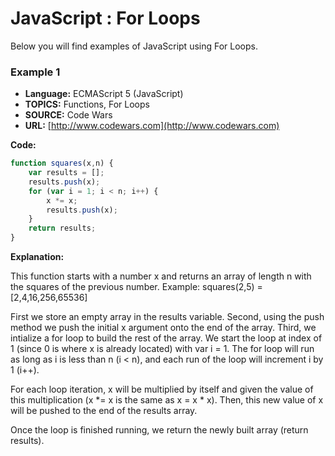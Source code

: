 # JavaScript : For Loops
Below you will find examples of JavaScript using For Loops.

### Example 1
* **Language:** ECMAScript 5 (JavaScript)
* **TOPICS:** Functions, For Loops
* **SOURCE:** Code Wars
* **URL:** [http://www.codewars.com](http://www.codewars.com)

**Code:**
```javascript
function squares(x,n) {
    var results = [];
    results.push(x);
    for (var i = 1; i < n; i++) {
        x *= x;
        results.push(x);
    }
    return results;
}
```
**Explanation:**

This function starts with a number x and returns an array of length n with the squares of the previous number. Example:
squares(2,5) = [2,4,16,256,65536]

First we store an empty array in the results variable. Second, using the push method we push the initial x argument onto the end of the array. Third, we intialize a for loop to build the rest of the array. We start the loop at index of 1 (since 0 is where x is already located) with var i = 1. The for loop will run as long as i is less than n (i < n), and each run of the loop will increment i by 1 (i++). 

For each loop iteration, x will be multiplied by itself and given the value of this multiplication (x *= x is the same as x = x * x). Then, this new value of x will be pushed to the end of the results array. 

Once the loop is finished running, we return the newly built array (return results).

